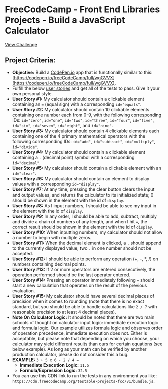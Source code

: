 # FreeCodeCamp - Front End Libraries Projects - Build a JavaScript Calculator
[View Challenge](https://learn.freecodecamp.org/front-end-libraries/front-end-libraries-projects/build-a-javascript-calculator)

## Project Criteria:
- **Objective:** Build a [CodePen.io](https://codepen.io) app that is functionally similar to this: [https://codepen.io/freeCodeCamp/full/wgGVVX](https://codepen.io/freeCodeCamp/full/wgGVVX).
- Fulfill the below [user stories](https://en.wikipedia.org/wiki/User_story) and get all of the tests to pass. Give it your own personal style.
- **User Story #1:** My calculator should contain a clickable element containing an `=` (equal sign) with a corresponding `id="equals"`.
- **User Story #2:** My calculator should contain 10 clickable elements containing one number each from 0-9, with the following corresponding IDs: `id="zero"`, `id="one"`, `id="two"`, `id="three"`, `id="four"`, `id="five"`, `id="six"`, `id="seven"`, `id="eight"`, and `id="nine"`.
- **User Story #3:** My calculator should contain 4 clickable elements each containing one of the 4 primary mathematical operators with the following corresponding IDs: `id="add"`, `id="subtract"`, `id="multiply"`, `id="divide"`.
- **User Story #4:** My calculator should contain a clickable element containing a `.` (decimal point) symbol with a corresponding `id="decimal"`.
- **User Story #5:** My calculator should contain a clickable element with an `id="clear"`.
- **User Story #6:** My calculator should contain an element to display values with a corresponding `id="display"`.
- **User Story #7:** At any time, pressing the clear button clears the input and output values, and returns the calculator to its initialized state; 0 should be shown in the element with the id of `display`.
- **User Story #8:** As I input numbers, I should be able to see my input in the element with the id of `display`.
- **User Story #9:** In any order, I should be able to add, subtract, multiply and divide a chain of numbers of any length, and when I hit `=`, the correct result should be shown in the element with the id of `display`.
- **User Story #10:** When inputting numbers, my calculator should not allow a number to begin with multiple zeros.
- **User Story #11:** When the decimal element is clicked, a `.` should append to the currently displayed value; two `.` in one number should not be accepted.
- **User Story #12:** I should be able to perform any operation (+, -, \*, /) on numbers containing decimal points.
- **User Story #13:** If 2 or more operators are entered consecutively, the operation performed should be the last operator entered.
- **User Story #14:** Pressing an operator immediately following `=` should start a new calculation that operates on the result of the previous evaluation.
- **User Story #15:** My calculator should have several decimal places of precision when it comes to rounding (note that there is no exact standard, but you should be able to handle calculations like `2 / 7` with reasonable precision to at least 4 decimal places).
- **Note On Calculator Logic:** It should be noted that there are two main schools of thought on calculator input logic: immediate execution logic and formula logic. Our example utilizes formula logic and observes order of operation precedence, immediate execution does not. Either is acceptable, but please note that depending on which you choose, your calculator may yield different results than ours for certain equations (see below example). As long as your math can be verified by another production calculator, please do not consider this a bug.
- **EXAMPLE:** `3 + 5 x 6 - 2 / 4 =`  
    - **Immediate Execution Logic:** `11.5`
    - **Formula/Expression Logic:** `32.5`
- You can use this CDN link to run the tests in any environment you like: `https://cdn.freecodecamp.org/testable-projects-fcc/v1/bundle.js`.